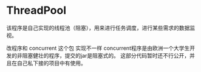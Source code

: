 # ThreadPool
该程序是自己实现的线程池（阻塞），用来进行任务调度，进行某些需求的数据监视。

改程序和 concurrent 这个包 实现不一样 concurrent程序是由欧洲一个大学生开发的非阻塞健壮的程序，提交的jar是阻塞式的。
这部分代码暂时还不行公开，并且在自己私下接的项目中有使用。
